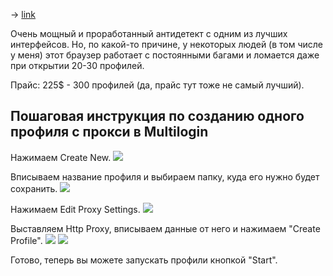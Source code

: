 -> [link](https://multilogin.com/)

Очень мощный и проработанный антидетект с одним из лучших интерфейсов. Но, по какой-то причине, у некоторых людей (в том числе у меня) этот браузер работает с постоянными багами и ломается даже при открытии 20-30 профилей.

Прайс: 225$ - 300 профилей (да, прайс тут тоже не самый лучший).

## Пошаговая инструкция по созданию одного профиля с прокси в Multilogin
Нажимаем Create New.
![](https://telegra.ph/file/1a9fa1083ea39831228ce.png)

Вписываем название профиля и выбираем папку, куда его нужно будет сохранить.
![](https://telegra.ph/file/b8fe0faed707bffaea9de.png)

Нажимаем Edit Proxy Settings.
![](https://telegra.ph/file/9d4716e53e55556f05ca1.png)

Выставляем Http Proxy, вписываем данные от него и нажимаем "Create Profile".
![](https://telegra.ph/file/6e6e774a651a5aeb3d1ff.png)
![](https://telegra.ph/file/72f3b2fe50622e404333a.png)

Готово, теперь вы можете запускать профили кнопкой "Start".
